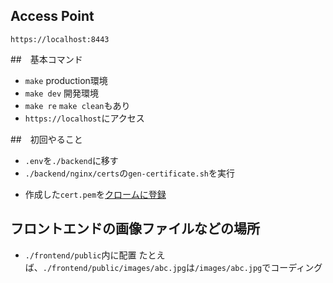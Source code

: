## Access Point
`https://localhost:8443`

##　基本コマンド
* `make` production環境
* `make dev` 開発環境
* `make re` `make clean`もあり
* `https://localhost`にアクセス

##　初回やること
* `.env`を`./backend`に移す
* `./backend/nginx/certs`の`gen-certificate.sh`を実行
- 作成した`cert.pem`を[クロームに登録](chrome://certificate-manager/localcerts/usercerts)

## フロントエンドの画像ファイルなどの場所
* `./frontend/public`内に配置
たとえば、`./frontend/public/images/abc.jpg`は`/images/abc.jpg`でコーディング
